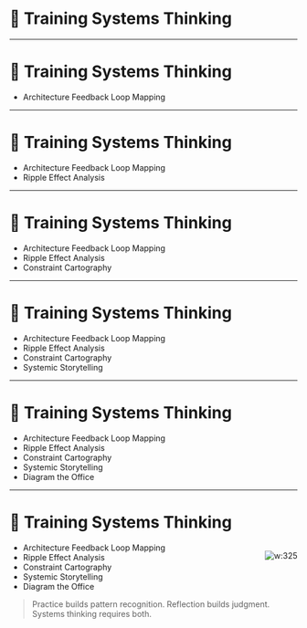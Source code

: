 # 🧠 Training Systems Thinking

<!-- 
This slide makes systems thinking tangible: not just a perspective, but a practice.  

Ask the group: Where have you seen ripple effects in your own system that weren’t obvious at design time?

Systems thinking isn’t theoretical—it’s how you see *and shape* reality.
-->

---

# 🧠 Training Systems Thinking

- Architecture Feedback Loop Mapping  
<!-- 
Choose a known system and map the reinforcing or stabilizing loops within it—alerts, retries, throttles, user signals.  
What happens if a loop delays or fails?  
This builds dynamic awareness—not just structural.
-->

---

# 🧠 Training Systems Thinking

- Architecture Feedback Loop Mapping  
- Ripple Effect Analysis  
<!-- 
Start with a small change—a schema tweak, config flag, or minor refactor.  
Trace 2–3 layers of downstream impact: teams, systems, KPIs.  
What could go wrong—or create surprise leverage?
-->

---

# 🧠 Training Systems Thinking

- Architecture Feedback Loop Mapping  
- Ripple Effect Analysis  
- Constraint Cartography  
<!-- 
Map all system constraints: technical, org, temporal, regulatory.  
Ask which are hard vs. assumed.  
Seeing the full terrain prevents invisible blockers from shaping your architecture unknowingly.
-->

---

# 🧠 Training Systems Thinking

- Architecture Feedback Loop Mapping  
- Ripple Effect Analysis  
- Constraint Cartography  
- Systemic Storytelling  
<!-- 
Describe a well-known real-world system using *only* actors, interactions, and feedback loops.  
No components or jargon.  
Builds abstraction fluency and communication precision.
-->

---

# 🧠 Training Systems Thinking

- Architecture Feedback Loop Mapping  
- Ripple Effect Analysis  
- Constraint Cartography  
- Systemic Storytelling  
- Diagram the Office  
<!-- 
Sketch how feedback, decisions, and incentives move through your team—not just your software.  
Look for bottlenecks, amplifiers, or broken loops.  
This connects systems thinking to culture and communication.
-->

---

# 🧠 Training Systems Thinking

<div style="float:right">

![w:325](https://m.media-amazon.com/images/I/41PzYXIWz9L._SY445_SX342_.jpg)

</div>


- Architecture Feedback Loop Mapping  
- Ripple Effect Analysis  
- Constraint Cartography  
- Systemic Storytelling  
- Diagram the Office  

> Practice builds pattern recognition. Reflection builds judgment. 
> Systems thinking requires both.

<!-- 
Wrap-up Notes:

Ask the group:  
- Which of these could you run with your team this quarter?  
- Where might systems thinking improve non-technical decisions?

----

Recommended Book:
Title: Thinking in Systems by Donella H. Meadows
Purpose: A foundational systems thinking text that introduces feedback loops, system archetypes, and practical modeling techniques in simple, powerful terms.
-->


